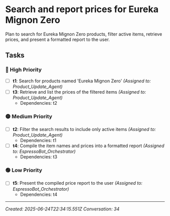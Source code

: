 # Search and report prices for Eureka Mignon Zero

Plan to search for Eureka Mignon Zero products, filter active items, retrieve prices, and present a formatted report to the user.

## Tasks

### 🔴 High Priority

- [ ] **t1**: Search for products named 'Eureka Mignon Zero' _(Assigned to: Product_Update_Agent)_
- [ ] **t3**: Retrieve and list the prices of the filtered items _(Assigned to: Product_Update_Agent)_
  - Dependencies: t2

### 🟡 Medium Priority

- [ ] **t2**: Filter the search results to include only active items _(Assigned to: Product_Update_Agent)_
  - Dependencies: t1
- [ ] **t4**: Compile the item names and prices into a formatted report _(Assigned to: EspressoBot_Orchestrator)_
  - Dependencies: t3

### 🟢 Low Priority

- [ ] **t5**: Present the compiled price report to the user _(Assigned to: EspressoBot_Orchestrator)_
  - Dependencies: t4


---
_Created: 2025-06-24T22:34:15.551Z_
_Conversation: 34_
